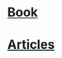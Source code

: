 # [Book](https://dragon-library.github.io/library/book/)
# [Articles](https://dragon-library.github.io/library/articles/)

